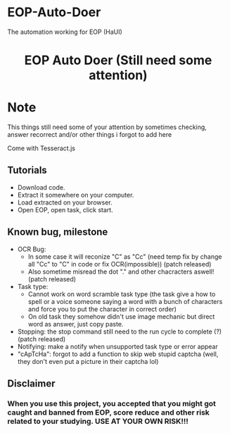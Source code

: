# EOP-Auto-Doer
The automation working for EOP (HaUI)

<h1 align="center">EOP Auto Doer (Still need some attention)</h1>
<p align="center">

# Note

This things still need some of your attention by sometimes checking, answer recorrect and/or other things i forgot to add here

Come with Tesseract.js

## Tutorials

 - Download code.
 - Extract it somewhere on your computer.
 - Load extracted on your browser.
 - Open EOP, open task, click start.

## Known bug, milestone

 -   OCR Bug:
     - In some case it will reconize "C" as "Cc" (need temp fix by change all "Cc" to "C" in code or fix OCR(impossible)) (patch released)
     - Also sometime misread the dot "." and other chacracters aswell! (patch released)
 - Task type:
   - Cannot work on word scramble task type (the task give a how to spell or a voice someone saying a word with a bunch of characters and force you to put the character in correct order)
   - On old task they somehow didn't use image mechanic but direct word as answer, just copy paste.
 - Stopping: the stop command still need to the run cycle to complete (?) (patch released)
 - Notifying: make a notify when unsupported task type or error appear
 - "cApTcHa": forgot to add a function to skip web stupid captcha (well, they don't even put a picture in their captcha lol)

## Disclaimer

### When you use this project, you accepted that you might got caught and banned from EOP, score reduce and other risk related to your studying. USE AT YOUR OWN RISK!!!
